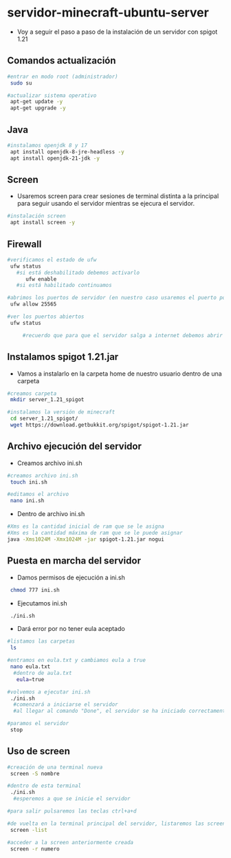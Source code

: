 # servidor-minecraft-ubuntu-server
- Voy a seguir el paso a paso de la instalación de un servidor con spigot 1.21

## Comandos actualización
````bash
#entrar en modo root (administrador)
 sudo su

#actualizar sistema operativo
 apt-get update -y
 apt-get upgrade -y
````

## Java
````bash
#instalamos openjdk 8 y 17
 apt install openjdk-8-jre-headless -y
 apt install openjdk-21-jdk -y
````

## Screen
 - Usaremos screen para crear sesiones de terminal distinta a la principal para seguir usando el servidor mientras se ejecura el servidor.
````bash
#instalación screen
 apt install screen -y
````

## Firewall
````bash
#verificamos el estado de ufw
 ufw status
   #si está deshabilitado debemos activarlo
      ufw enable
   #si está habilitado continuamos

#abrimos los puertos de servidor (en nuestro caso usaremos el puerto por defecto de miencraft 25565)
 ufw allow 25565

#ver los puertos abiertos
 ufw status

     #recuerdo que para que el servidor salga a internet debemos abrir el puerto en el router, apuntando a la ip del servidor
````
## Instalamos spigot 1.21.jar
 - Vamos a instalarlo en la carpeta home de nuestro usuario dentro de una carpeta
````bash
#creamos carpeta
 mkdir server_1.21_spigot

#instalamos la versión de minecraft
 cd server_1.21_spigot/
 wget https://download.getbukkit.org/spigot/spigot-1.21.jar
````

## Archivo ejecución del servidor
 - Creamos archivo ini.sh
````bash
#creamos archivo ini.sh
 touch ini.sh

#editamos el archivo
 nano ini.sh
````
 - Dentro de archivo ini.sh
````bash
#Xms es la cantidad inicial de ram que se le asigna
#Xms es la cantidad máxima de ram que se le puede asignar
java -Xms1024M -Xmx1024M -jar spigot-1.21.jar nogui
````


## Puesta en marcha del servidor
 - Damos permisos de ejecución a ini.sh
````bash
 chmod 777 ini.sh
````
 - Ejecutamos ini.sh
````bash
 ./ini.sh
````
 - Dará error por no tener eula aceptado
````bash
#listamos las carpetas
 ls

#entramos en eula.txt y cambiamos eula a true
 nano eula.txt
  #dentro de aula.txt
   eula=true

#volvemos a ejecutar ini.sh
 ./ini.sh
  #comenzará a iniciarse el servidor
  #al llegar al comando "Done", el servidor se ha iniciado correctamente.

#paramos el servidor
 stop
````

## Uso de screen
````bash
#creación de una terminal nueva
 screen -S nombre

#dentro de esta terminal
 ./ini.sh
  #esperemos a que se inicie el servidor

#para salir pulsaremos las teclas ctrl+a+d

#de vuelta en la terminal principal del servidor, listaremos las screen q hay en funcionamiento
 screen -list

#acceder a la screen anteriormente creada
 screen -r numero
````












